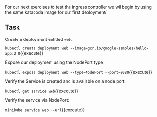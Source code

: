 For our next exercises to test the ingress controller we wil begin by using the same katacoda image for our first deployment/

## Task

Create a deployment entitled `web`.

`kubectl create deployment web --image=gcr.io/google-samples/hello-app:2.0`{{execute}}

Expose our deployment using the NodePort type

`kubectl expose deployment web --type=NodePort --port=8080`{{execute}}

Verify the Service is created and is available on a node port:

`kubectl get service web`{{execute}}

Verify the service via NodePort:

`minikube service web --url`{{execute}}
